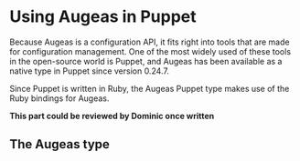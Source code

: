 # Using Augeas in Puppet

Because Augeas is a configuration API, it fits right into tools that are made for configuration management. One of the most widely used of these tools in the open-source world is Puppet, and Augeas has been available as a native type in Puppet since version 0.24.7.

Since Puppet is written in Ruby, the Augeas Puppet type makes use of the Ruby bindings for Augeas.


__This part could be reviewed by Dominic once written__


## The Augeas type






